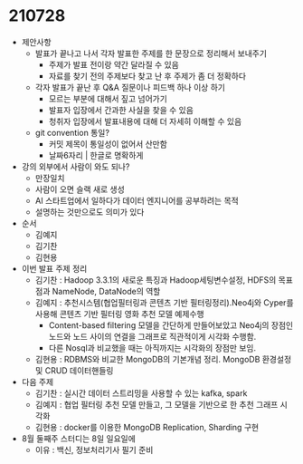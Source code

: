 # 210728

* 제안사항
  * 발표가 끝나고 나서 각자 발표한 주제를 한 문장으로 정리해서 보내주기
    * 주제가 발표 전이랑 약간 달라질 수 있음
    * 자료를 찾기 전의 주제보다 찾고 난 후 주제가 좀 더 정확하다
  * 각자 발표가 끝난 후 Q&A 질문이나 피드백 하나 이상 하기
    * 모르는 부분에 대해서 짚고 넘어가기
    * 발표자 입장에서 간과한 사실을 찾을 수 있음
    * 청취자 입장에서 발표내용에 대해 더 자세히 이해할 수 있음
  * git convention 통일?
    * 커밋 제목이 통일성이 없어서 산만함
    * 날짜6자리 | 한글로 명확하게
* 강의 외부에서 사람이 와도 되나?
  * 만장일치
  * 사람이 오면 슬랙 새로 생성
  * AI 스타트업에서 일하다가 데이터 엔지니어를 공부하려는 목적
  * 설명하는 것만으로도 의미가 있다
* 순서
  * 김예지
  * 김기찬
  * 김현용
* 이번 발표 주제 정리
  * 김기찬 : Hadoop 3.3.1의 새로운 특징과 Hadoop세팅변수설정, HDFS의 목표점과 NameNode, DataNode의 역할
  * 김예지 : 추천시스템(협업필터링과 콘텐츠 기반 필터링정리).Neo4j와 Cyper를 사용해 콘텐츠 기반 필터링 영화 추천 모델 예제수행
    * Content-based filtering 모델을 간단하게 만들어보았고 Neo4j의 장점인 노드와 노드 사이의 연결을 그래프로 직관적이게 시각화 수행함. 
    * 다른 Nosql과 비교했을 때는 아직까지는 시각화의 장점만 보임.
  * 김현용 : RDBMS와 비교한 MongoDB의 기본개념 정리.  MongoDB 환경설정 및 CRUD 데이터핸들링
* 다음 주제
  * 김기찬 : 실시간 데이터 스트리밍을 사용할 수 있는 kafka, spark
  * 김예지 : 협업 필터링 추천 모델 만들고, 그 모델을 기반으로 한 추천 그래프 시각화
  * 김현용 : docker를 이용한 MongoDB Replication, Sharding 구현
* 8월 둘째주 스터디는 8일 일요일에
  * 이유 : 백신, 정보처리기사 필기 준비

